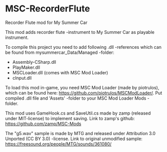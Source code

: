 # MSC-RecorderFlute
Recorder Flute mod for My Summer Car

This mod adds recorder flute -instrument to My Summer Car as playable instrument.

To compile this project you need to add following .dll -references which can be found from mysummercar_Data/Managed -folder:
- Assembly-CSharp.dll
- PlayMaker.dll
- MSCLoader.dll (comes with MSC Mod Loader)
- cInput.dll

To load this mod in-game, you need MSC Mod Loader (made by piotrulos), which can be found here: https://github.com/piotrulos/MSCModLoader/. Put compiled .dll file and 'Assets' -folder to your MSC Mod Loader Mods -folder. 

This mod uses GameHook.cs and SaveUtil.cs made by zamp (released under MIT-license) to implement saving.
Link to zamp's github: https://github.com/zamp/MSC-Mods

The "g5.wav" sample is made by MTG and released under Attribution 3.0 Unported (CC BY 3.0) -license. Link to original unmodified sample: https://freesound.org/people/MTG/sounds/361080/
